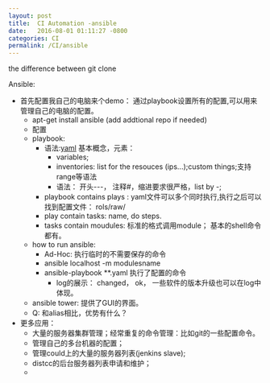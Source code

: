 ```yaml
---
layout: post
title:  CI Automation -ansible
date:   2016-08-01 01:11:27 -0800
categories: CI
permalink: /CI/ansible
---
```


the difference between git clone

Ansible:

* 首先配置我自己的电脑来个demo： 通过playbook设置所有的配置,可以用来管理自己的电脑的配置。
	* apt-get install ansible (add addtional repo if needed)
	* 配置
	* playbook: 
		* 语法:[yaml](https://zh.wikipedia.org/wiki/YAML) 基本概念，元素： 
			* variables; 
			* inventories: list for the resouces (ips...);custom things;支持range等语法
			* 语法： 开头---， 注释#，缩进要求很严格，list by -;
		* playbook contains plays : yaml文件可以多个同时执行,执行之后可以找到配置文件： rols/raw/
		* play contain tasks: name, do steps.
		* tasks contain moudules: 标准的格式调用module； 基本的shell命令都有。		
	* how to run ansible:
		* Ad-Hoc: 执行临时的不需要保存的命令
		* ansible localhost -m modulesname
		* ansible-playbook **.yaml 执行了配置的命令
			* log的展示： changed， ok， 一些软件的版本升级也可以在log中体现。
	* ansible tower: 提供了GUI的界面。
	* Q: 和alias相比，优势有什么？
* 更多应用： 
	* 大量的服务器集群管理；经常重复的命令管理：比如git的一些配置命令。
	* 管理自己的多台机器的配置；
	* 管理could上的大量的服务器列表(jenkins slave);
	* distcc的后台服务器列表申请和维护；
	* 
	
		
		
		
